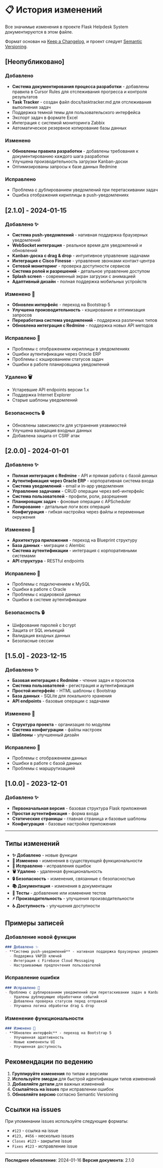 # 📋 История изменений

Все значимые изменения в проекте Flask Helpdesk System документируются в этом файле.

Формат основан на [Keep a Changelog](https://keepachangelog.com/ru/1.0.0/),
и проект следует [Semantic Versioning](https://semver.org/lang/ru/).

## [Неопубликовано]

### Добавлено
- **Система документирования процесса разработки** - добавлены правила в Cursor Rules для отслеживания прогресса и контроля результатов
- **Task Tracker** - создан файл docs/tasktracker.md для отслеживания выполнения задач
- Поддержка темной темы для пользовательского интерфейса
- Экспорт задач в формате Excel
- Интеграция с системой мониторинга Zabbix
- Автоматическое резервное копирование базы данных

### Изменено
- **Обновлены правила разработки** - добавлены требования к документированию каждого шага разработки
- Улучшена производительность загрузки Kanban-доски
- Оптимизированы запросы к базе данных Redmine

### Исправлено
- Проблема с дублированием уведомлений при перетаскивании задач
- Ошибка отображения кириллицы в push-уведомлениях

## [2.1.0] - 2024-01-15

### Добавлено ✨
- **Система push-уведомлений** - нативная поддержка браузерных уведомлений
- **WebSocket интеграция** - реальное время для уведомлений и обновлений
- **Kanban-доска с drag & drop** - интуитивное управление задачами
- **Интеграция с Cisco Finesse** - управление звонками контакт-центра
- **Сетевой мониторинг** - проверка доступности сервисов
- **Система ролей и разрешений** - детальное управление доступом
- **Splash screen** - современный экран загрузки с анимацией
- **Адаптивный дизайн** - полная поддержка мобильных устройств

### Изменено 🔄
- **Обновлен интерфейс** - переход на Bootstrap 5
- **Улучшена производительность** - кэширование и оптимизация запросов
- **Переработана система уведомлений** - поддержка различных типов
- **Обновлена интеграция с Redmine** - поддержка новых API методов

### Исправлено 🐛
- Проблемы с отображением кириллицы в уведомлениях
- Ошибки аутентификации через Oracle ERP
- Проблемы с кэшированием статусов задач
- Ошибки в работе планировщика уведомлений

### Удалено 🗑️
- Устаревшие API endpoints версии 1.x
- Поддержка Internet Explorer
- Старые шаблоны уведомлений

### Безопасность 🔒
- Обновлены зависимости для устранения уязвимостей
- Улучшена валидация входных данных
- Добавлена защита от CSRF атак

## [2.0.0] - 2024-01-01

### Добавлено ✨
- **Полная интеграция с Redmine** - API и прямая работа с базой данных
- **Аутентификация через Oracle ERP** - корпоративная система входа
- **Система уведомлений** - email и in-app уведомления
- **Управление задачами** - CRUD операции через веб-интерфейс
- **Система пользователей** - профили, роли, разрешения
- **Планировщик задач** - фоновые операции с APScheduler
- **Логирование** - детальные логи всех операций
- **Конфигурация** - гибкая настройка через файлы и переменные окружения

### Изменено 🔄
- **Архитектура приложения** - переход на Blueprint структуру
- **База данных** - миграции с Alembic
- **Система аутентификации** - интеграция с корпоративными системами
- **API структура** - RESTful endpoints

### Исправлено 🐛
- Проблемы с подключением к MySQL
- Ошибки в работе с Oracle
- Проблемы с кодировкой данных
- Ошибки в системе аутентификации

### Безопасность 🔒
- Шифрование паролей с bcrypt
- Защита от SQL инъекций
- Валидация входных данных
- Безопасные сессии

## [1.5.0] - 2023-12-15

### Добавлено ✨
- **Базовая интеграция с Redmine** - чтение задач и проектов
- **Система пользователей** - регистрация и аутентификация
- **Простой интерфейс** - HTML шаблоны с Bootstrap
- **База данных** - SQLite для локального хранения
- **API endpoints** - базовые операции с задачами

### Изменено 🔄
- **Структура проекта** - организация по модулям
- **Система конфигурации** - файлы настроек
- **Шаблоны** - улучшенный дизайн

### Исправлено 🐛
- Проблемы с отображением данных
- Ошибки в работе с базой данных
- Проблемы с маршрутизацией

## [1.0.0] - 2023-12-01

### Добавлено ✨
- **Первоначальная версия** - базовая структура Flask приложения
- **Простая аутентификация** - форма входа
- **Статические страницы** - главная страница и базовые шаблоны
- **Конфигурация** - базовые настройки приложения

---

## Типы изменений

- **✨ Добавлено** - новые функции
- **🔄 Изменено** - изменения в существующей функциональности
- **🐛 Исправлено** - исправления ошибок
- **🗑️ Удалено** - удаленная функциональность
- **🔒 Безопасность** - изменения, связанные с безопасностью
- **📚 Документация** - изменения в документации
- **🧪 Тесты** - добавление или изменение тестов
- **⚡ Производительность** - улучшения производительности
- **♿ Доступность** - улучшения доступности

## Примеры записей

### Добавление новой функции
```markdown
### Добавлено ✨
- **Система push-уведомлений** - нативная поддержка браузерных уведомлений
  - Поддержка VAPID ключей
  - Интеграция с Firebase Cloud Messaging
  - Настраиваемые предпочтения пользователей
```

### Исправление ошибки
```markdown
### Исправлено 🐛
- Проблема с дублированием уведомлений при перетаскивании задач в Kanban
  - Удалены дублирующие обработчики событий
  - Добавлена проверка статусов перед отправкой
  - Улучшена логика обработки drag & drop
```

### Изменение функциональности
```markdown
### Изменено 🔄
- **Обновлен интерфейс** - переход на Bootstrap 5
  - Улучшенная адаптивность
  - Новые компоненты UI
  - Улучшенная доступность
```

## Рекомендации по ведению

1. **Группируйте изменения** по типам и версиям
2. **Используйте эмодзи** для быстрой идентификации типов изменений
3. **Добавляйте детали** для важных изменений
4. **Ссылайтесь на issues** при исправлении ошибок
5. **Обновляйте версию** согласно Semantic Versioning

## Ссылки на issues

При упоминании issues используйте следующие форматы:

- `#123` - ссылка на issue
- `#123, #456` - несколько issues
- `Closes #123` - закрытие issue
- `Fixes #123` - исправление issue

---

**Последнее обновление**: 2024-01-16
**Версия документа**: 2.1.0
